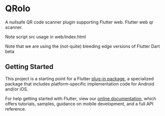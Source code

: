 # QRolo

A nullsafe QR code scanner plugin supporting Flutter web. Flutter web qr scanner.

Note script src usage in web/index.html

Note that we are using the (not-quite) bleeding edge versions of Flutter Dart beta

## Getting Started

This project is a starting point for a Flutter
[plug-in package](https://flutter.dev/developing-packages/),
a specialized package that includes platform-specific implementation code for
Android and/or iOS.

For help getting started with Flutter, view our
[online documentation](https://flutter.dev/docs), which offers tutorials,
samples, guidance on mobile development, and a full API reference.
